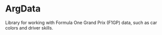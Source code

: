# ArgData

Library for working with Formula One Grand Prix (F1GP) data, such as car colors and driver skills.

